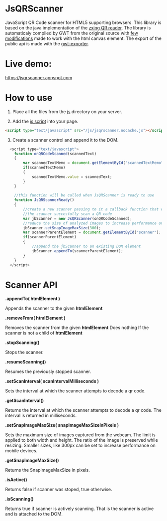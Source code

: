 # JsQRScanner

JavaScript QR Code scanner for HTML5 supporting browsers.
This library is based on the java implementation of the [zxing QR reader](https://github.com/zxing/zxing).
The library is automaticaly compiled by GWT from the original source with [few modifications](https://github.com/jbialobr/gwt-qrscanner) made to work with the html canvas element.
The export of the public api is made with the [gwt-exporter](https://github.com/manolo/gwt-exporter).

# Live demo:

https://jsqrscanner.appspot.com

# How to use

1) Place all the files from the [js](https://github.com/jbialobr/JsQRScanner/blob/master/war/js/) directory on your server.

2) Add the [js script](https://github.com/jbialobr/JsQRScanner/blob/master/war/js/jsqrscanner.nocache.js) into your page.
```html
<script type="text/javascript" src="/js/jsqrscanner.nocache.js"></script>
```
3) Create a scanner control and append it to the DOM.
```js
  <script type="text/javascript">
    function onQRCodeScanned(scannedText)
    {
    	var scannedTextMemo = document.getElementById("scannedTextMemo");
    	if(scannedTextMemo)
    	{
    		scannedTextMemo.value = scannedText;
    	}
    }
  
    //this function will be called when JsQRScanner is ready to use
    function JsQRScannerReady()
    {
        //create a new scanner passing to it a callback function that will be invoked when
        //the scanner succesfully scan a QR code
        var jbScanner = new JsQRScanner(onQRCodeScanned);
        //reduce the size of analyzed images to increase performance on mobile devices
        jbScanner.setSnapImageMaxSize(300);
    	var scannerParentElement = document.getElementById("scanner");
    	if(scannerParentElement)
    	{
    	    //append the jbScanner to an existing DOM element
    		jbScanner.appendTo(scannerParentElement);
    	}        
    }
  </script> 
```

# Scanner API

**.appendTo( htmlElement )**

Appends the scanner to the given **htmlElement**

**.removeFrom( htmlElement )**

Removes the scanner from the given **htmlElement**
Does nothing If the scanner is not a child of **htmlElement**

**.stopScanning()**

Stops the scanner.

**.resumeScanning()**

Resumes the previously stopped scanner.

**.setScanInterval( scanIntervalMilliseconds )**

Sets the interval at which the scanner attempts to decode a qr code.

**.getScanInterval()**

Returns the interval at which the scanner attempts to decode a qr code.
The interval is returned in milliseconds.

**.setSnapImageMaxSize( snapImageMaxSizeInPixels )**

Sets the maximum size of images captured from the webcam.
The limit is applied to both width and height. The ratio of the image is preserved
while resizing. Smaller sizes, like 300px can be set to increase performance on
mobile devices.

**.getSnapImageMaxSize()**

Returns the SnapImageMaxSize in pixels.

**.isActive()**

Returns false if scanner was stoped, true otherwise.

**.isScanning()**

Returns true if scanner is actively scanning.
That is the scanner is active and is attached to the DOM.
